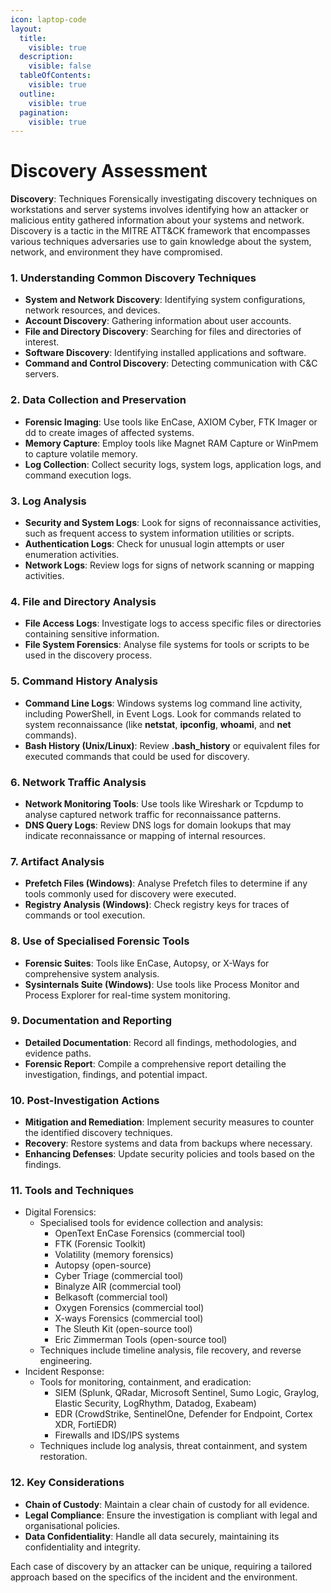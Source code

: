 ```yaml
---
icon: laptop-code
layout:
  title:
    visible: true
  description:
    visible: false
  tableOfContents:
    visible: true
  outline:
    visible: true
  pagination:
    visible: true
---
```


# Discovery Assessment

**Discovery**: Techniques Forensically investigating discovery techniques on workstations and server systems involves identifying how an attacker or malicious entity gathered information about your systems and network. Discovery is a tactic in the MITRE ATT\&CK framework that encompasses various techniques adversaries use to gain knowledge about the system, network, and environment they have compromised.

### 1. Understanding Common Discovery Techniques

* **System and Network Discovery**: Identifying system configurations, network resources, and devices.
* **Account Discovery**: Gathering information about user accounts.
* **File and Directory Discovery**: Searching for files and directories of interest.
* **Software Discovery**: Identifying installed applications and software.
* **Command and Control Discovery**: Detecting communication with C\&C servers.

### 2. Data Collection and Preservation

* **Forensic Imaging**: Use tools like EnCase, AXIOM Cyber, FTK Imager or dd to create images of affected systems.
* **Memory Capture**: Employ tools like Magnet RAM Capture or WinPmem to capture volatile memory.
* **Log Collection**: Collect security logs, system logs, application logs, and command execution logs.

### 3. Log Analysis

* **Security and System Logs**: Look for signs of reconnaissance activities, such as frequent access to system information utilities or scripts.
* **Authentication Logs**: Check for unusual login attempts or user enumeration activities.
* **Network Logs**: Review logs for signs of network scanning or mapping activities.

### 4. File and Directory Analysis

* **File Access Logs**: Investigate logs to access specific files or directories containing sensitive information.
* **File System Forensics**: Analyse file systems for tools or scripts to be used in the discovery process.

### 5. Command History Analysis

* **Command Line Logs**: Windows systems log command line activity, including PowerShell, in Event Logs. Look for commands related to system reconnaissance (like **netstat**, **ipconfig**, **whoami**, and **net** commands).
* **Bash History (Unix/Linux)**: Review **.bash\_history** or equivalent files for executed commands that could be used for discovery.

### 6. Network Traffic Analysis

* **Network Monitoring Tools**: Use tools like Wireshark or Tcpdump to analyse captured network traffic for reconnaissance patterns.
* **DNS Query Logs**: Review DNS logs for domain lookups that may indicate reconnaissance or mapping of internal resources.

### 7. Artifact Analysis

* **Prefetch Files (Windows)**: Analyse Prefetch files to determine if any tools commonly used for discovery were executed.
* **Registry Analysis (Windows)**: Check registry keys for traces of commands or tool execution.

### 8. Use of Specialised Forensic Tools

* **Forensic Suites**: Tools like EnCase, Autopsy, or X-Ways for comprehensive system analysis.
* **Sysinternals Suite (Windows)**: Use tools like Process Monitor and Process Explorer for real-time system monitoring.

### 9. Documentation and Reporting

* **Detailed Documentation**: Record all findings, methodologies, and evidence paths.
* **Forensic Report**: Compile a comprehensive report detailing the investigation, findings, and potential impact.

### 10. Post-Investigation Actions

* **Mitigation and Remediation**: Implement security measures to counter the identified discovery techniques.
* **Recovery**: Restore systems and data from backups where necessary.
* **Enhancing Defenses**: Update security policies and tools based on the findings.

### **11.**  Tools and Techniques

* Digital Forensics:
  * Specialised tools for evidence collection and analysis:
    * OpenText EnCase Forensics (commercial tool)
    * FTK (Forensic Toolkit)
    * Volatility (memory forensics)
    * Autopsy (open-source)
    * Cyber Triage (commercial tool)
    * Binalyze AIR (commercial tool)
    * Belkasoft (commercial tool)
    * Oxygen Forensics (commercial tool)
    * X-ways Forensics (commercial tool)
    * The Sleuth Kit (open-source tool)
    * Eric Zimmerman Tools (open-source tool)
  * Techniques include timeline analysis, file recovery, and reverse engineering.
* Incident Response:
  * Tools for monitoring, containment, and eradication:
    * SIEM (Splunk, QRadar, Microsoft Sentinel, Sumo Logic, Graylog, Elastic Security, LogRhythm, Datadog, Exabeam)
    * EDR (CrowdStrike, SentinelOne, Defender for Endpoint, Cortex XDR, FortiEDR)
    * Firewalls and IDS/IPS systems
  * Techniques include log analysis, threat containment, and system restoration.

### **12. Key Considerations**

* **Chain of Custody**: Maintain a clear chain of custody for all evidence.
* **Legal Compliance**: Ensure the investigation is compliant with legal and organisational policies.
* **Data Confidentiality**: Handle all data securely, maintaining its confidentiality and integrity.

Each case of discovery by an attacker can be unique, requiring a tailored approach based on the specifics of the incident and the environment.

